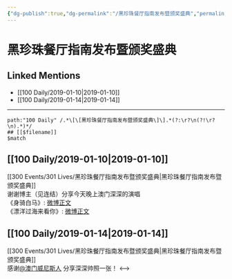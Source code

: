 ```yaml
---
{"dg-publish":true,"dg-permalink":"/黑珍珠餐厅指南发布暨颁奖盛典","permalink":"/黑珍珠餐厅指南发布暨颁奖盛典/","created":"2022-12-22T14:04:32.000+08:00","updated":"2023-04-10T16:34:07.000+08:00"}
---
```


# 黑珍珠餐厅指南发布暨颁奖盛典

## Linked Mentions
- [[100 Daily/2019-01-10\|2019-01-10]]
- [[100 Daily/2019-01-14\|2019-01-14]]


---

```expander
path:"100 Daily" /.*\[\[黑珍珠餐厅指南发布暨颁奖盛典\]\].*(?:\r?\n(?!\r?\n).*)*/
## [[$filename]]
$match
```
## [[100 Daily/2019-01-10\|2019-01-10]]
[[300 Events/301 Lives/黑珍珠餐厅指南发布暨颁奖盛典\|黑珍珠餐厅指南发布暨颁奖盛典]]  
谢谢博主（见连结）分享今天晚上澳门深深的演唱  
《身骑白马》: [微博正文](https://m.weibo.cn/1877801665/4327025600160115)  
《漂洋过海来看你》: [微博正文](https://m.weibo.cn/1877801665/4327042256461395)
## [[100 Daily/2019-01-14\|2019-01-14]]
[[300 Events/301 Lives/黑珍珠餐厅指南发布暨颁奖盛典\|黑珍珠餐厅指南发布暨颁奖盛典]]  
感谢[@澳门威尼斯人](https://weibo.com/n/%E6%BE%B3%E9%97%A8%E5%A8%81%E5%B0%BC%E6%96%AF%E4%BA%BA) 分享深深帅照一张！
<-->